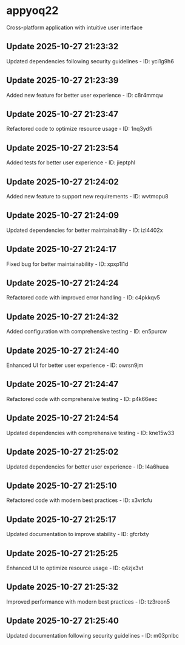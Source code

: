 # appyoq22
Cross-platform application with intuitive user interface

## Update 2025-10-27 21:23:32
Updated dependencies following security guidelines - ID: yci1g9h6


## Update 2025-10-27 21:23:39
Added new feature for better user experience - ID: c8r4mmqw


## Update 2025-10-27 21:23:47
Refactored code to optimize resource usage - ID: 1nq3ydfi


## Update 2025-10-27 21:23:54
Added tests for better user experience - ID: jieptphl


## Update 2025-10-27 21:24:02
Added new feature to support new requirements - ID: wvtmopu8


## Update 2025-10-27 21:24:09
Updated dependencies for better maintainability - ID: izl4402x


## Update 2025-10-27 21:24:17
Fixed bug for better maintainability - ID: xpxp1l1d


## Update 2025-10-27 21:24:24
Refactored code with improved error handling - ID: c4pkkqv5


## Update 2025-10-27 21:24:32
Added configuration with comprehensive testing - ID: en5purcw


## Update 2025-10-27 21:24:40
Enhanced UI for better user experience - ID: owrsn9jm


## Update 2025-10-27 21:24:47
Refactored code with comprehensive testing - ID: p4k66eec


## Update 2025-10-27 21:24:54
Updated dependencies with comprehensive testing - ID: kne15w33


## Update 2025-10-27 21:25:02
Updated dependencies for better user experience - ID: l4a6huea


## Update 2025-10-27 21:25:10
Refactored code with modern best practices - ID: x3vrlcfu


## Update 2025-10-27 21:25:17
Updated documentation to improve stability - ID: gfcrlxty


## Update 2025-10-27 21:25:25
Enhanced UI to optimize resource usage - ID: q4zjx3vt


## Update 2025-10-27 21:25:32
Improved performance with modern best practices - ID: tz3reon5


## Update 2025-10-27 21:25:40
Updated documentation following security guidelines - ID: m03pnlbc

